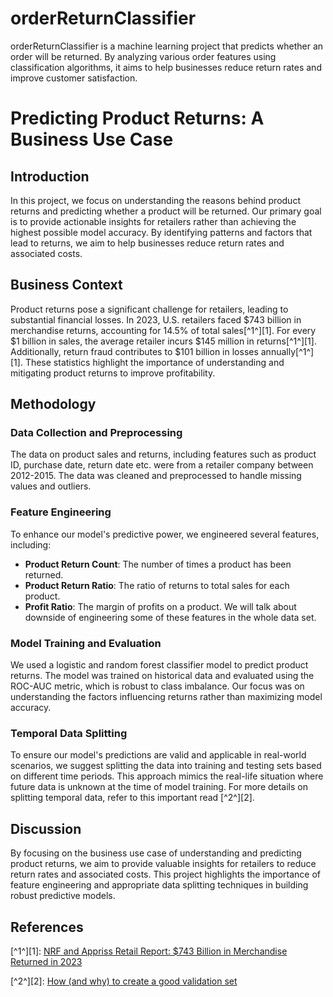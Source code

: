 # orderReturnClassifier
orderReturnClassifier is a machine learning project that predicts whether an order will be returned. By analyzing various order features using classification algorithms, it aims to help businesses reduce return rates and improve customer satisfaction.

# Predicting Product Returns: A Business Use Case

## Introduction

In this project, we focus on understanding the reasons behind product returns and predicting whether a product will be returned. Our primary goal is to provide actionable insights for retailers rather than achieving the highest possible model accuracy. By identifying patterns and factors that lead to returns, we aim to help businesses reduce return rates and associated costs.

## Business Context

Product returns pose a significant challenge for retailers, leading to substantial financial losses. In 2023, U.S. retailers faced $743 billion in merchandise returns, accounting for 14.5% of total sales[^1^][1]. For every $1 billion in sales, the average retailer incurs $145 million in returns[^1^][1]. Additionally, return fraud contributes to $101 billion in losses annually[^1^][1]. These statistics highlight the importance of understanding and mitigating product returns to improve profitability.

## Methodology

### Data Collection and Preprocessing

The data on product sales and returns, including features such as product ID, purchase date, return date etc. were from a retailer company between 2012-2015. The data was cleaned and preprocessed to handle missing values and outliers.

### Feature Engineering

To enhance our model's predictive power, we engineered several features, including:
- **Product Return Count**: The number of times a product has been returned.
- **Product Return Ratio**: The ratio of returns to total sales for each product.
- **Profit Ratio**: The margin of profits on a product.
We will talk about downside of engineering some of these features in the whole data set.

### Model Training and Evaluation

We used a logistic and random forest classifier model to predict product returns. The model was trained on historical data and evaluated using the ROC-AUC metric, which is robust to class imbalance. Our focus was on understanding the factors influencing returns rather than maximizing model accuracy.

### Temporal Data Splitting

To ensure our model's predictions are valid and applicable in real-world scenarios, we suggest splitting the data into training and testing sets based on different time periods. This approach mimics the real-life situation where future data is unknown at the time of model training. For more details on splitting temporal data, refer to this important read [^2^][2].

## Discussion

By focusing on the business use case of understanding and predicting product returns, we aim to provide valuable insights for retailers to reduce return rates and associated costs. This project highlights the importance of feature engineering and appropriate data splitting techniques in building robust predictive models.

## References

[^1^][1]: [NRF and Appriss Retail Report: $743 Billion in Merchandise Returned in 2023](https://nrf.com/media-center/press-releases/nrf-and-appriss-retail-report-743-billion-merchandise-returned-2023)

[^2^][2]: [How (and why) to create a good validation set](https://www.fast.ai/posts/2017-11-13-validation-sets.html)
